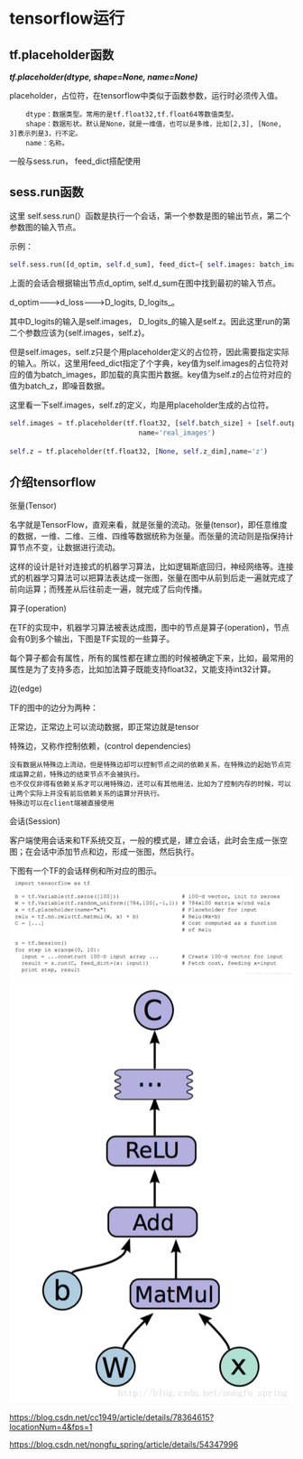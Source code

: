 # tensorflow运行
## tf.placeholder函数
***tf.placeholder(dtype, shape=None, name=None)***

placeholder，占位符，在tensorflow中类似于函数参数，运行时必须传入值。
```
    dtype：数据类型。常用的是tf.float32,tf.float64等数值类型。
    shape：数据形状。默认是None，就是一维值，也可以是多维，比如[2,3], [None, 3]表示列是3，行不定。
    name：名称。
```
一般与sess.run， feed_dict搭配使用
## sess.run函数
这里 self.sess.run(）函数是执行一个会话，第一个参数是图的输出节点，第二个参数图的输入节点。

示例：
```python
self.sess.run([d_optim, self.d_sum], feed_dict={ self.images: batch_images, self.z: batch_z })，
```

上面的会话会根据输出节点d_optim, self.d_sum在图中找到最初的输入节点。

d_optim———>d_loss——->D_logits, D_logits_。

其中D_logits的输入是self.images， D_logits_的输入是self.z。因此这里run的第二个参数应该为{self.images，self.z}。

但是self.images，self.z只是个用placeholder定义的占位符，因此需要指定实际的输入。所以，这里用feed_dict指定了个字典，key值为self.images的占位符对应的值为batch_images，即加载的真实图片数据。key值为self.z的占位符对应的值为batch_z，即噪音数据。

这里看一下self.images，self.z的定义，均是用placeholder生成的占位符。
```python
self.images = tf.placeholder(tf.float32, [self.batch_size] + [self.output_size, self.output_size, self.c_dim],
                                name='real_images')

self.z = tf.placeholder(tf.float32, [None, self.z_dim],name='z') 
```
## 介绍tensorflow

张量(Tensor)

名字就是TensorFlow，直观来看，就是张量的流动。张量(tensor)，即任意维度的数据，一维、二维、三维、四维等数据统称为张量。而张量的流动则是指保持计算节点不变，让数据进行流动。

这样的设计是针对连接式的机器学习算法，比如逻辑斯底回归，神经网络等。连接式的机器学习算法可以把算法表达成一张图，张量在图中从前到后走一遍就完成了前向运算；而残差从后往前走一遍，就完成了后向传播。

算子(operation)

在TF的实现中，机器学习算法被表达成图，图中的节点是算子(operation)，节点会有0到多个输出，下图是TF实现的一些算子。

每个算子都会有属性，所有的属性都在建立图的时候被确定下来，比如，最常用的属性是为了支持多态，比如加法算子既能支持float32，又能支持int32计算。

边(edge)

TF的图中的边分为两种：

正常边，正常边上可以流动数据，即正常边就是tensor

特殊边，又称作控制依赖，(control dependencies)

    没有数据从特殊边上流动，但是特殊边却可以控制节点之间的依赖关系，在特殊边的起始节点完成运算之前，特殊边的结束节点不会被执行。
    也不仅仅非得有依赖关系才可以用特殊边，还可以有其他用法，比如为了控制内存的时候，可以让两个实际上并没有前后依赖关系的运算分开执行。
    特殊边可以在client端被直接使用

会话(Session)

客户端使用会话来和TF系统交互，一般的模式是，建立会话，此时会生成一张空图；在会话中添加节点和边，形成一张图，然后执行。

下图有一个TF的会话样例和所对应的图示。
![](../__pics/sess_run_1.png) 
![](../__pics/sess_run_2.png) 

https://blog.csdn.net/cc1949/article/details/78364615?locationNum=4&fps=1

https://blog.csdn.net/nongfu_spring/article/details/54347996
